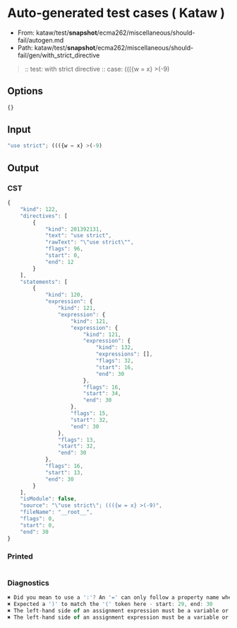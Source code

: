 # Auto-generated test cases ( Kataw )
- From: kataw/test/__snapshot__/ecma262/miscellaneous/should-fail/autogen.md
- Path: kataw/test/__snapshot__/ecma262/miscellaneous/should-fail/gen/with_strict_directive
> :: test: with strict directive
> :: case: ((({w = x} >(-9)
## Options

`````js
{}
`````
## Input

`````js
"use strict"; ((({w = x} >(-9)
`````
## Output

### CST

```javascript
{
    "kind": 122,
    "directives": [
        {
            "kind": 201392131,
            "text": "use strict",
            "rawText": "\"use strict\"",
            "flags": 96,
            "start": 0,
            "end": 12
        }
    ],
    "statements": [
        {
            "kind": 120,
            "expression": {
                "kind": 121,
                "expression": {
                    "kind": 121,
                    "expression": {
                        "kind": 121,
                        "expression": {
                            "kind": 132,
                            "expressions": [],
                            "flags": 32,
                            "start": 16,
                            "end": 30
                        },
                        "flags": 16,
                        "start": 34,
                        "end": 30
                    },
                    "flags": 15,
                    "start": 32,
                    "end": 30
                },
                "flags": 13,
                "start": 32,
                "end": 30
            },
            "flags": 16,
            "start": 13,
            "end": 30
        }
    ],
    "isModule": false,
    "source": "\"use strict\"; ((({w = x} >(-9)",
    "fileName": "__root__",
    "flags": 0,
    "start": 0,
    "end": 30
}
```

### Printed

```javascript

```

### Diagnostics

```javascript
✖ Did you mean to use a ':'? An '=' can only follow a property name when the containing object literal is part of a destructuring - start: 24, end: 26
✖ Expected a ')' to match the '(' token here - start: 29, end: 30
✖ The left-hand side of an assignment expression must be a variable or a property access - start: 30, end: 30
✖ The left-hand side of an assignment expression must be a variable or a property access - start: 30, end: 30

```

